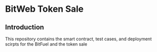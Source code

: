 # BitWeb Token Sale

## Introduction

This repository contains the smart contract, test cases, and deployment scirpts for the BitFuel and the token sale

